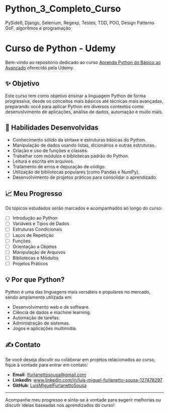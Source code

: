 # Python_3_Completo_Curso
 PySide6, Django, Selenium, Regexp, Testes, TDD, POO, Design Patterns GoF, algoritmos e programação
 # Curso de Python - Udemy

Bem-vindo ao repositório dedicado ao curso [Aprenda Python do Básico ao Avançado](https://www.udemy.com/share/101rZm3@OxAWm9DzyZWV9RDS0qDG_wCZu1NN6RNcmL4uVxJTLMmyYP82rZ8NvGmj0s7Lt9e74Q==/) oferecido pela Udemy.

## ✨ Objetivo
Este curso tem como objetivo ensinar a linguagem Python de forma progressiva, desde os conceitos mais básicos até técnicas mais avançadas, preparando você para aplicar Python em diversos contextos como desenvolvimento de aplicações, análise de dados, automação e muito mais.

## 🔧 Habilidades Desenvolvidas
- Conhecimento sólido da sintaxe e estruturas básicas do Python.
- Manipulação de dados usando listas, dicionários e outras estruturas.
- Criação e uso de funções e classes.
- Trabalhar com módulos e bibliotecas padrão do Python.
- Leitura e escrita em arquivos.
- Tratamento de erros e depuração de código.
- Utilização de bibliotecas populares (como Pandas e NumPy).
- Desenvolvimento de projetos práticos para consolidar o aprendizado.

## 📈 Meu Progresso
Os tópicos estudados serão marcados e acompanhados ao longo do curso:

- [ ] Introdução ao Python
- [ ] Variáveis e Tipos de Dados
- [ ] Estruturas Condicionais
- [ ] Laços de Repetição
- [ ] Funções
- [ ] Orientação a Objetos
- [ ] Manipulação de Arquivos
- [ ] Bibliotecas e Módulos
- [ ] Projetos Práticos

## 💡 Por que Python?
Python é uma das linguagens mais versáteis e populares no mercado, sendo amplamente utilizada em:
- Desenvolvimento web e de software.
- Ciência de dados e machine learning.
- Automação de tarefas.
- Administração de sistemas.
- Jogos e aplicações multimídia.

## ✍️ Contato
Se você deseja discutir ou colaborar em projetos relacionados ao curso, fique à vontade para entrar em contato:

- **Email**: [lfurlanettosousa@gmail.com](lfurlanettosousa@gmail.com)
- **LinkedIn**: [www.linkedin.com/in/luis-miguel-furlanetto-sousa-127478297
](www.linkedin.com/in/luis-miguel-furlanetto-sousa-127478297)
- **GitHub**: [LuisMIguelFurlanettoSousa]([https://github.com/](https://github.com/LuisMIguelFurlanettoSousa))

---

Acompanhe meu progresso e sinta-se à vontade para sugerir melhorias ou discutir ideias baseadas nos aprendizados do curso!


